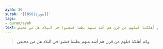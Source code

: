 ```yaml
---
ayah: 36
surah: '[[050|سورة]]'
tags:
- quran/ayah
text: وكم أهلكنا قبلهم من قرن هم أشد منهم بطشا فنقبوا في البلاد هل من محيص
---
```

> وكم أهلكنا قبلهم من قرن هم أشد منهم بطشا فنقبوا في البلاد هل من محيص
